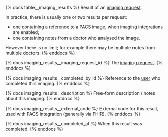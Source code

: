 {% docs table__imaging_results %}
Result of an [imaging request](#!/source/source.tamanu.tamanu.imaging_requests).

In practice, there is usually one or two results per request:
- one containing a reference to a PACS image, when imaging integrations are enabled;
- one containing notes from a doctor who analysed the image.

However there is no limit; for example there may be multiple notes from multiple doctors.
{% enddocs %}

{% docs imaging_results__imaging_request_id %}
The [imaging request](#!/source/source.tamanu.tamanu.imaging_requests).
{% enddocs %}

{% docs imaging_results__completed_by_id %}
Reference to the [user](#!/source/source.tamanu.tamanu.users) who completed this imaging.
{% enddocs %}

{% docs imaging_results__description %}
Free-form description / notes about this imaging.
{% enddocs %}

{% docs imaging_results__external_code %}
External code for this result, used with PACS integration (generally via FHIR).
{% enddocs %}

{% docs imaging_results__completed_at %}
When this result was completed.
{% enddocs %}
